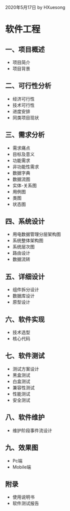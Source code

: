 2020年5月17日
by HXuesong



# 软件工程

## 一、项目概述
- 项目简介
- 项目背景



## 二、可行性分析
- 经济可行性
- 技术可行性
- 进度安排
- 同类项目现状



## 三、需求分析
- 需求痛点
- 目标及意义
- 功能需求
- 非功能性需求
- 数据字典
- 数据流图
- 实体-关系图
- 用例图
- 类图
- 状态图



## 四、系统设计
- 用电数据管理分层架构图
- 系统整体架构图
- 系统层次图
- 路由设计
- 数据流转



## 五、详细设计
- 组件拆分设计
- 数据库设计
- 原型设计



## 六、软件实现
- 技术选型
- 核心代码



## 七、软件测试
- 测试方案设计
- 黑盒测试
- 白盒测试
- 兼容性测试
- 性能测试
- 安全测试



## 八、软件维护
- 维护阶段事件流设计



## 九、效果图
- Pc端
- Mobile端



## 附录
- 使用说明书
- 软件测试报告